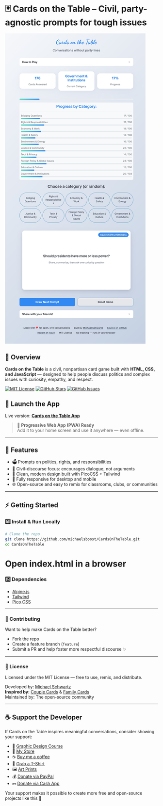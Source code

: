 🃏 Cards on the Table – Civil, party-agnostic prompts for tough issues
============================

![](https://raw.githubusercontent.com/michaelsboost/CardsOnTheTable/main/imgs/screenshot.jpeg)

## 🌟 Overview  
**Cards on the Table** is a civil, nonpartisan card game built with **HTML, CSS, and JavaScript** — designed to help people discuss politics and complex issues with curiosity, empathy, and respect.

[![MIT License](https://img.shields.io/github/license/michaelsboost/CardsOnTheTable)](LICENSE) [![GitHub Stars](https://img.shields.io/github/stars/michaelsboost/CardsOnTheTable)](https://github.com/michaelsboost/CardsOnTheTable/stargazers) [![GitHub Issues](https://img.shields.io/github/issues/michaelsboost/CardsOnTheTable)](https://github.com/michaelsboost/CardsOnTheTable/issues)

## 🚀 **Launch the App**  
Live version: **[Cards on the Table App](https://michaelsboost.com/CardsOnTheTable/)**

> 📲 **Progressive Web App (PWA) Ready**  
> Add it to your home screen and use it anywhere — even offline.

---

## **🌟 Features**

* 🗳️ Prompts on politics, rights, and responsibilities  
* 🧩 Civil-discourse focus: encourages dialogue, not arguments  
* 🎨 Clean, modern design built with PicoCSS + Tailwind  
* 📱 Fully responsive for desktop and mobile  
* 🌐 Open-source and easy to remix for classrooms, clubs, or communities  

---

## **⚡ Getting Started**

### **1️⃣ Install & Run Locally**
```sh
# Clone the repo
git clone https://github.com/michaelsboost/CardsOnTheTable.git
cd CardsOnTheTable
```
# Open index.html in a browser

### 2️⃣ Dependencies
- [Alpine.js](https://alpinejs.dev/)  
- [Tailwind](https://tailwindcss.com/)  
- [Pico CSS](https://picocss.com/)  

---

### 🤝 Contributing
Want to help make Cards on the Table better?

- Fork the repo  
- Create a feature branch (`feature`)  
- Submit a PR and help foster more respectful discourse ✨  

---

### 📜 License
Licensed under the MIT License — free to use, remix, and distribute.  

Developed by: [Michael Schwartz](https://michaelsboost.com/)  
**Inspired by:** [Couple Cards](https://github.com/michaelsboost/CoupleCards) & [Family Cards](https://github.com/michaelsboost/FamilyCards)  
Maintained by: The open-source community  

---

## **☕ Support the Developer**
If Cards on the Table inspires meaningful conversations, consider showing your support:

- 🎨 [Graphic Design Course](https://michaelsboost.com/graphicdesign)  
- 🛒 [My Store](https://michaelsboost.com/store)  
- ☕ [Buy me a coffee](http://ko-fi.com/michaelsboost)  
- 👕 [Grab a T-Shirt](https://michaelsboost.com/gear)  
- 🖼️ [Art Prints](https://deviantart.com/michaelsboost/prints)  
- 💰 [Donate via PayPal](https://michaelsboost.com/donate)  
- 💵 [Donate via Cash App](https://cash.me/$michaelsboost)  

Your support makes it possible to create more free and open-source projects like this 🚀
